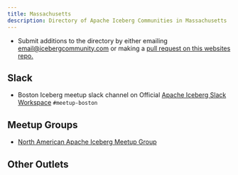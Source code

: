 ```yaml
---
title: Massachusetts
description: Directory of Apache Iceberg Communities in Massachusetts
---
```

- Submit additions to the directory by either emailing email@icebergcommunity.com or making a [pull request on this websites repo.](https://github.com/AlexMercedCoder/iceberg-community)

## Slack

- Boston Iceberg meetup slack channel on Official [Apache Iceberg Slack Workspace](https://iceberg.apache.org/community/) `#meetup-boston`

## Meetup Groups

- [North American Apache Iceberg Meetup Group](https://www.meetup.com/na-apache-iceberg-meetups/)

## Other Outlets